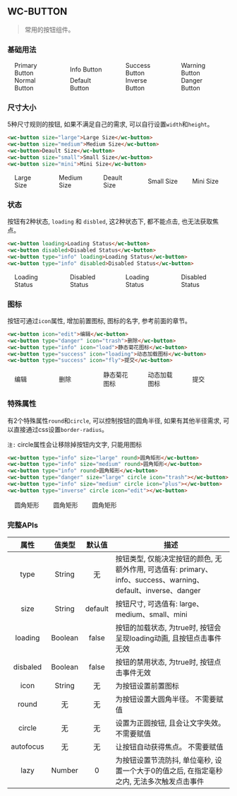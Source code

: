 ## WC-BUTTON
> 常用的按钮组件。


### 基础用法
<style>.flex,.flex-free { display:flex;align-items:center } .flex > *,.flex-free > *{margin:0 16px}.flex > *{flex:1}</style>

<section class="flex">
  <wc-button type="primary">Primary Button</wc-button>
  <wc-button type="info">Info Button</wc-button>
  <wc-button type="success">Success Button</wc-button>
  <wc-button type="warning">Warning Button</wc-button>
</section>
<section class="flex">
  <wc-button>Normal Button</wc-button>
  <wc-button type="default">Default Button</wc-button>
  <wc-button type="inverse">Inverse Button</wc-button>
  <wc-button type="danger">Danger Button</wc-button>
</section>


### 尺寸大小

5种尺寸规则的按钮, 如果不满足自己的需求, 可以自行设置`width`和`height`。

```html
<wc-button size="large">Large Size</wc-button>
<wc-button size="medium">Medium Size</wc-button>
<wc-button>Deault Size</wc-button>
<wc-button size="small">Small Size</wc-button>
<wc-button size="mini">Mini Size</wc-button>
```

<section class="flex">
  <wc-button size="large">Large Size</wc-button>
  <wc-button size="medium">Medium Size</wc-button>
  <wc-button>Deault Size</wc-button>
  <wc-button size="small">Small Size</wc-button>
  <wc-button size="mini">Mini Size</wc-button>
</section>

### 状态
按钮有2种状态, `loading` 和 `disbled`, 这2种状态下, 都不能点击, 也无法获取焦点。

```html
<wc-button loading>Loading Status</wc-button>
<wc-button disabled>Disabled Status</wc-button>
<wc-button type="info" loading>Loading Status</wc-button>
<wc-button type="info" disabled>Disabled Status</wc-button>
```


<section class="flex">
  <wc-button loading>Loading Status</wc-button>
  <wc-button disabled>Disabled Status</wc-button>
  <wc-button type="info" loading>Loading Status</wc-button>
  <wc-button type="info" disabled>Disabled Status</wc-button>
</section>


### 图标
按钮可通过`icon`属性, 增加前置图标, 图标的名字, 参考前面的章节。

```html
<wc-button icon="edit">编辑</wc-button>
<wc-button type="danger" icon="trash">删除</wc-button>
<wc-button type="info" icon="load">静态菊花图标</wc-button>
<wc-button type="success" icon="loading">动态加载图标</wc-button>
<wc-button type="success" icon="fly">提交</wc-button>
```

<section class="flex">
  <wc-button icon="edit">编辑</wc-button>
  <wc-button type="danger" icon="trash">删除</wc-button>
  <wc-button type="info" icon="load">静态菊花图标</wc-button>
  <wc-button type="success" icon="loading">动态加载图标</wc-button>
  <wc-button type="success" icon="fly">提交</wc-button>
</section>

### 特殊属性
有2个特殊属性`round`和`circle`, 可以控制按钮的圆角半径, 如果有其他半径需求, 可以直接通过css设置`border-radius`。

`注:` circle属性会让移除掉按钮内文字, 只能用图标

```html
<wc-button type="info" size="large" round>圆角矩形</wc-button>
<wc-button type="info" size="medium" round>圆角矩形</wc-button>
<wc-button type="info" round>圆角矩形</wc-button>
<wc-button type="danger" size="large" circle icon="trash"></wc-button>
<wc-button type="info" size="medium" circle icon="plus"></wc-button>
<wc-button type="inverse" circle icon="edit"></wc-button>
```

<section class="flex-free">
  <wc-button type="info" size="large" round>圆角矩形</wc-button>
  <wc-button type="info" size="medium" round>圆角矩形</wc-button>
  <wc-button type="info" round>圆角矩形</wc-button>
  <wc-button type="danger" size="large" circle icon="trash"></wc-button>
  <wc-button type="info" size="medium" circle icon="plus"></wc-button>
  <wc-button type="inverse" circle icon="edit"></wc-button>
</section>


### 完整APIs

|  属性  |  值类型  |   默认值   |     描述   |
|  :-:  |   :-:   |   :-:   |     -   |
|  type  |  String  |   无   |   按钮类型, 仅能决定按钮的颜色, 无额外作用, 可选值有: primary、info、success、warning、default、inverse、danger   |
|  size  |   String   |  default   |   按钮尺寸, 可选值有: large、medium、small、mini   |
|  loading  |   Boolean  | false   |  按钮的加载状态, 为true时, 按钮会呈现loading动画, 且按钮点击事件无效 |
|  disbaled  |   Boolean  | false   |  按钮的禁用状态, 为true时, 按钮点击事件无效 |
|  icon  |   String  |  无   |  为按钮设置前置图标 |
|  round  |   无  |  无   |  为按钮设置大圆角半径。 不需要赋值   |
|  circle  |   无  |  无   |  设置为正圆按钮, 且会让文字失效。 不需要赋值   |
|  autofocus  |   无  |  无   |  让按钮自动获得焦点。 不需要赋值   |
|  lazy  |   Number  |  0   |  为按钮设置节流防抖, 单位毫秒, 设置一个大于0的值之后, 在指定毫秒之内, 无法多次触发点击事件  |
